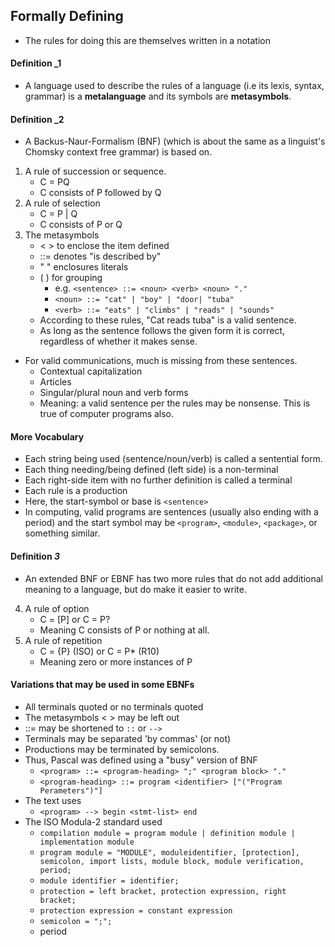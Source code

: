 ## Formally Defining
- The rules for doing this are themselves written in a notation
#### Definition _1
- A language used to describe the rules of a language (i.e its lexis, syntax, grammar) is a **metalanguage** and its symbols are **metasymbols**.
#### Definition _2
- A Backus-Naur-Formalism (BNF) (which is about the same as a linguist's Chomsky context free grammar) is based on.
1. A rule of succession or sequence.
	- C = PQ
	- C consists of P followed by Q
2. A rule of selection
	- C = P | Q
	- C consists of P or Q
3. The metasymbols
	- < >   to enclose the item defined
	- ::=    denotes "is described by"
	- "  "   enclosures literals
	- (  )    for grouping
		- e.g. `<sentence> ::= <noun> <verb> <noun> "."`
		-  `<noun> ::= "cat" | "boy" | "door| "tuba"`
		-  `<verb> ::= "eats" | "climbs" | "reads" | "sounds"`
	- According to these rules, "Cat reads tuba" is a valid sentence.
	- As long as the sentence follows the given form it is correct, regardless of whether it makes sense.
- For valid communications, much is missing from these sentences.
	- Contextual capitalization
	- Articles
	- Singular/plural noun and verb forms
	- Meaning: a valid sentence per the rules may be nonsense. This is true of computer programs also.
#### More Vocabulary
- Each string being used (sentence/noun/verb) is called a sentential form.
- Each thing needing/being defined (left side) is a non-terminal
- Each right-side item with no further definition is called a terminal
- Each rule is a production
- Here, the start-symbol or base is `<sentence>`
- In computing, valid programs are sentences (usually also ending with a period) and the start symbol may be `<program>`, `<module>`, `<package>`, or something similar.
#### Definition _3_
- An extended BNF or EBNF has two more rules that do not add additional meaning to a language, but do make it easier to write.
4. A rule of option
	- C = [P] or C = P?
	- Meaning C consists of P or nothing at all.
5. A rule of repetition
	- C = {P} (ISO) or C = P* (R10)
	- Meaning zero or more instances of P
#### Variations that may be used in some EBNFs
- All terminals quoted or no terminals quoted
- The metasymbols < > may be left out
- ::= may be shortened to `::` or `-->`
- Terminals may be separated 'by commas' (or not)
- Productions may be terminated by semicolons.
- Thus, Pascal was defined using a "busy" version of BNF
	- `<program> ::= <program-heading> ";" <program block> "."`
	- `<program-heading> ::= program <identifier> ["("Program Perameters")"]`
- The text uses
	- `<program> --> begin <stmt-list> end`
- The ISO Modula-2 standard used
	- `compilation module = program module | definition module | implementation module`
	- `program module = "MODULE", moduleidentifier, [protection], semicolon, import lists, module block, module verification, period;`
	- `module identifier = identifier;`
	- `protection = left bracket, protection expression, right bracket;`
	- `protection expression = constant expression`
	- `semicolon = ";";`
	- period
